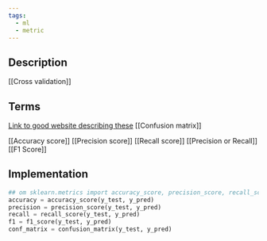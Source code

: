 ```yaml
---
tags:
  - ml
  - metric
---
```

## Description

[[Cross validation]]
## Terms


[Link to good website describing these](https://txt.cohere.com/classification-eval-metrics/)
[[Confusion matrix]]

[[Accuracy score]]
[[Precision score]]
[[Recall score]]
[[Precision or Recall]]
[[F1 Score]]
## Implementation

```python
## om sklearn.metrics import accuracy_score, precision_score, recall_score, f1_score
accuracy = accuracy_score(y_test, y_pred)
precision = precision_score(y_test, y_pred)
recall = recall_score(y_test, y_pred)
f1 = f1_score(y_test, y_pred)
conf_matrix = confusion_matrix(y_test, y_pred)
```